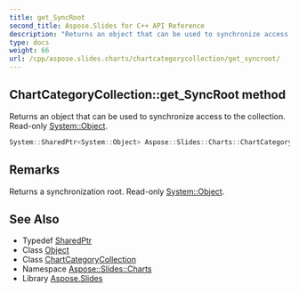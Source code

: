 ```yaml
---
title: get_SyncRoot
second_title: Aspose.Slides for C++ API Reference
description: "Returns an object that can be used to synchronize access to the collection. Read-only System::Object."
type: docs
weight: 66
url: /cpp/aspose.slides.charts/chartcategorycollection/get_syncroot/
---
```

## ChartCategoryCollection::get_SyncRoot method


Returns an object that can be used to synchronize access to the collection. Read-only [System::Object](../../../system/object/).

```cpp
System::SharedPtr<System::Object> Aspose::Slides::Charts::ChartCategoryCollection::get_SyncRoot() override
```

## Remarks


Returns a synchronization root. Read-only [System::Object](../../../system/object/). 
## See Also

* Typedef [SharedPtr](../../../system/sharedptr/)
* Class [Object](../../../system/object/)
* Class [ChartCategoryCollection](../)
* Namespace [Aspose::Slides::Charts](../../)
* Library [Aspose.Slides](../../../)
